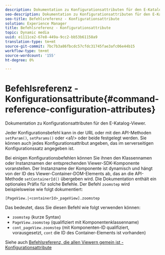 ```yaml
---
description: Dokumentation zu Konfigurationsattributen für den E-Katalog-Viewer.
seo-description: Dokumentation zu Konfigurationsattributen für den E-Katalog-Viewer.
seo-title: Befehlsreferenz - Konfigurationsattribute
solution: Experience Manager
title: Befehlsreferenz - Konfigurationsattribute
topic: Dynamic media
uuid: e1111ce2-67e8-449a-9cc2-bb53b61158a9
translation-type: tm+mt
source-git-commit: 7bc7b3a86fbcdc57cfdc31745fae3afc06e44b15
workflow-type: tm+mt
source-wordcount: '155'
ht-degree: 0%

---
```



# Befehlsreferenz - Konfigurationsattribute{#command-reference-configuration-attributes}

Dokumentation zu Konfigurationsattributen für den E-Katalog-Viewer.

Jeder Konfigurationsbefehl kann in der URL oder mit den API-Methoden `setParam()`, `setParams()` oder &lt;a1/> oder beide festgelegt werden. Sie können auch jedes Konfigurationsattribut angeben, das im serverseitigen Konfigurationssatz angegeben ist.

Bei einigen Konfigurationsbefehlen können Sie ihnen den Klassennamen oder Instanznamen der entsprechenden Viewer-SDK-Komponente voranstellen. Der Instanzname der Komponente ist dynamisch und hängt von der ID des Viewer-Container-DOM-Elements ab, das an die API-Methode `setContainerId()` übergeben wird. Die Dokumentation enthält ein optionales Präfix für solche Befehle. Der Befehl `zoomstep` wird beispielsweise wie folgt dokumentiert:

`[PageView.|<containerId>_pageView].zoomstep`

Das bedeutet, dass Sie diesen Befehl wie folgt verwenden können:

* `zoomstep` (kurze Syntax)
* `PageView.zoomstep` (qualifiziert mit Komponentenklassenname)
* `cont_pageView.zoomstep` (mit Komponenten-ID qualifiziert, vorausgesetzt,  `cont` die ID des Container-Elements ist vorhanden)

Siehe auch [Befehlsreferenz, die allen Viewern gemein ist - Konfigurationsattribute](../../../r-html5-viewer-20-cmdref-configattrib/r-html5-viewer-20-cmdref-configattrib.md#concept-850e0f2c49b949deb7cfbfd330d329bd)
